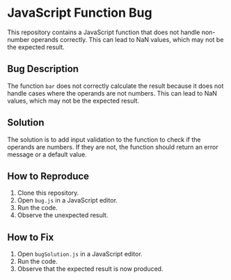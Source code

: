 # JavaScript Function Bug

This repository contains a JavaScript function that does not handle non-number operands correctly. This can lead to NaN values, which may not be the expected result.

## Bug Description

The function `bar` does not correctly calculate the result because it does not handle cases where the operands are not numbers. This can lead to NaN values, which may not be the expected result.

## Solution

The solution is to add input validation to the function to check if the operands are numbers. If they are not, the function should return an error message or a default value.

## How to Reproduce

1. Clone this repository.
2. Open `bug.js` in a JavaScript editor.
3. Run the code.
4. Observe the unexpected result.

## How to Fix

1. Open `bugSolution.js` in a JavaScript editor.
2. Run the code.
3. Observe that the expected result is now produced.